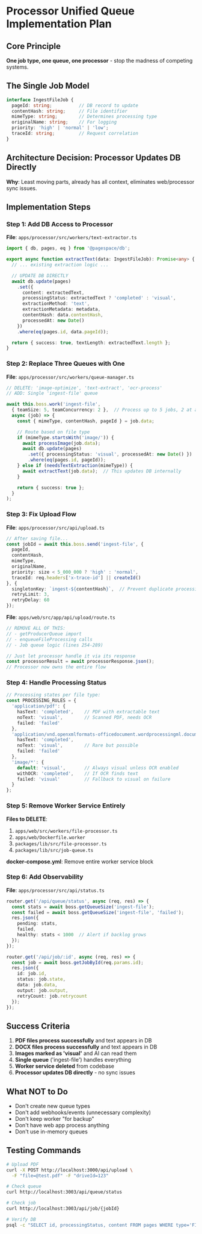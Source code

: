 # Processor Unified Queue Implementation Plan

## Core Principle
**One job type, one queue, one processor** - stop the madness of competing systems.

## The Single Job Model
```typescript
interface IngestFileJob {
  pageId: string;          // DB record to update
  contentHash: string;     // File identifier
  mimeType: string;        // Determines processing type
  originalName: string;    // For logging
  priority: 'high' | 'normal' | 'low';
  traceId: string;         // Request correlation
}
```

## Architecture Decision: Processor Updates DB Directly
**Why**: Least moving parts, already has all context, eliminates web/processor sync issues.

## Implementation Steps

### Step 1: Add DB Access to Processor
**File**: `apps/processor/src/workers/text-extractor.ts`
```typescript
import { db, pages, eq } from '@pagespace/db';

export async function extractText(data: IngestFileJob): Promise<any> {
  // ... existing extraction logic ...

  // UPDATE DB DIRECTLY
  await db.update(pages)
    .set({
      content: extractedText,
      processingStatus: extractedText ? 'completed' : 'visual',
      extractionMethod: 'text',
      extractionMetadata: metadata,
      contentHash: data.contentHash,
      processedAt: new Date()
    })
    .where(eq(pages.id, data.pageId));

  return { success: true, textLength: extractedText.length };
}
```

### Step 2: Replace Three Queues with One
**File**: `apps/processor/src/workers/queue-manager.ts`
```typescript
// DELETE: 'image-optimize', 'text-extract', 'ocr-process'
// ADD: Single 'ingest-file' queue

await this.boss.work('ingest-file',
  { teamSize: 5, teamConcurrency: 2 },  // Process up to 5 jobs, 2 at a time
  async (job) => {
    const { mimeType, contentHash, pageId } = job.data;

    // Route based on file type
    if (mimeType.startsWith('image/')) {
      await processImage(job.data);
      await db.update(pages)
        .set({ processingStatus: 'visual', processedAt: new Date() })
        .where(eq(pages.id, pageId));
    } else if (needsTextExtraction(mimeType)) {
      await extractText(job.data);  // This updates DB internally
    }

    return { success: true };
  }
);
```

### Step 3: Fix Upload Flow
**File**: `apps/processor/src/api/upload.ts`
```typescript
// After saving file...
const jobId = await this.boss.send('ingest-file', {
  pageId,
  contentHash,
  mimeType,
  originalName,
  priority: size < 5_000_000 ? 'high' : 'normal',
  traceId: req.headers['x-trace-id'] || createId()
}, {
  singletonKey: `ingest-${contentHash}`,  // Prevent duplicate processing
  retryLimit: 3,
  retryDelay: 60
});
```

**File**: `apps/web/src/app/api/upload/route.ts`
```typescript
// REMOVE ALL OF THIS:
// - getProducerQueue import
// - enqueueFileProcessing calls
// - Job queue logic (lines 254-289)

// Just let processor handle it via its response
const processorResult = await processorResponse.json();
// Processor now owns the entire flow
```

### Step 4: Handle Processing Status
```typescript
// Processing states per file type:
const PROCESSING_RULES = {
  'application/pdf': {
    hasText: 'completed',    // PDF with extractable text
    noText: 'visual',        // Scanned PDF, needs OCR
    failed: 'failed'
  },
  'application/vnd.openxmlformats-officedocument.wordprocessingml.document': {
    hasText: 'completed',
    noText: 'visual',        // Rare but possible
    failed: 'failed'
  },
  'image/*': {
    default: 'visual',       // Always visual unless OCR enabled
    withOCR: 'completed',    // If OCR finds text
    failed: 'visual'         // Fallback to visual on failure
  }
};
```

### Step 5: Remove Worker Service Entirely
**Files to DELETE**:
1. `apps/web/src/workers/file-processor.ts`
2. `apps/web/Dockerfile.worker`
3. `packages/lib/src/file-processor.ts`
4. `packages/lib/src/job-queue.ts`

**docker-compose.yml**: Remove entire worker service block

### Step 6: Add Observability
**File**: `apps/processor/src/api/status.ts`
```typescript
router.get('/api/queue/status', async (req, res) => {
  const stats = await boss.getQueueSize('ingest-file');
  const failed = await boss.getQueueSize('ingest-file', 'failed');
  res.json({
    pending: stats,
    failed,
    healthy: stats < 1000  // Alert if backlog grows
  });
});

router.get('/api/job/:id', async (req, res) => {
  const job = await boss.getJobById(req.params.id);
  res.json({
    id: job.id,
    status: job.state,
    data: job.data,
    output: job.output,
    retryCount: job.retrycount
  });
});
```

## Success Criteria
1. **PDF files process successfully** and text appears in DB
2. **DOCX files process successfully** and text appears in DB
3. **Images marked as 'visual'** and AI can read them
4. **Single queue** ('ingest-file') handles everything
5. **Worker service deleted** from codebase
6. **Processor updates DB directly** - no sync issues

## What NOT to Do
- Don't create new queue types
- Don't add webhooks/events (unnecessary complexity)
- Don't keep worker "for backup"
- Don't have web app process anything
- Don't use in-memory queues

## Testing Commands
```bash
# Upload PDF
curl -X POST http://localhost:3000/api/upload \
  -F "file=@test.pdf" -F "driveId=123"

# Check queue
curl http://localhost:3003/api/queue/status

# Check job
curl http://localhost:3003/api/job/{jobId}

# Verify DB
psql -c "SELECT id, processingStatus, content FROM pages WHERE type='FILE'"
```